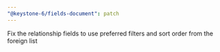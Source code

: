 ```yaml
---
"@keystone-6/fields-document": patch
---
```


Fix the relationship fields to use preferred filters and sort order from the foreign list
